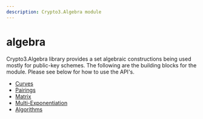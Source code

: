 ```yaml
---
description: Crypto3.Algebra module
---
```


# algebra

Crypto3.Algebra library provides a set algebraic constructions being used mostly for public-key schemes. The following are the building blocks for the module. Please see below for how to use the API's.

* [Curves](manual/curves.md)&#x20;
* [Pairings](manual/pairings.md)
* [Matrix](manual/matrix.md)
* [Multi-Exponentiation](manual/multi-exponentiation.md)
* [Algorithms](broken-reference)



##



